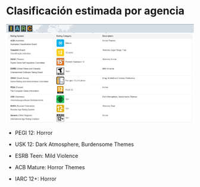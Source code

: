 # Clasificación estimada por agencia

![IARC Rating](iarc-rating.jpeg)

- PEGI 12: Horror

- USK 12: Dark Atmosphere, Burdensome Themes

- ESRB Teen: Mild Violence

- ACB Mature: Horror Themes

- IARC 12+: Horror
